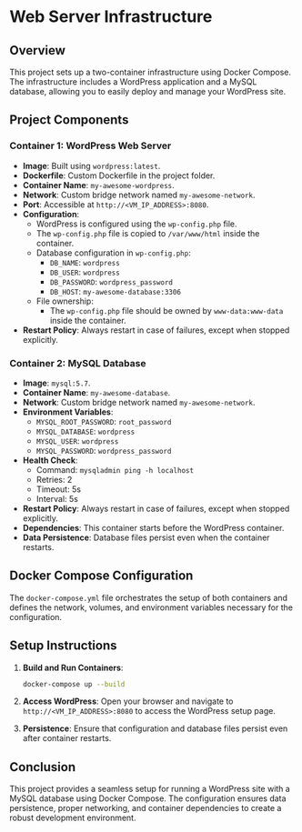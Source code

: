 # Web Server Infrastructure

## Overview
This project sets up a two-container infrastructure using Docker Compose. The infrastructure includes a WordPress application and a MySQL database, allowing you to easily deploy and manage your WordPress site. 

## Project Components

### Container 1: WordPress Web Server
- **Image**: Built using `wordpress:latest`.
- **Dockerfile**: Custom Dockerfile in the project folder.
- **Container Name**: `my-awesome-wordpress`.
- **Network**: Custom bridge network named `my-awesome-network`.
- **Port**: Accessible at `http://<VM_IP_ADDRESS>:8080`.
- **Configuration**:
  - WordPress is configured using the `wp-config.php` file.
  - The `wp-config.php` file is copied to `/var/www/html` inside the container.
  - Database configuration in `wp-config.php`:
    - `DB_NAME`: `wordpress`
    - `DB_USER`: `wordpress`
    - `DB_PASSWORD`: `wordpress_password`
    - `DB_HOST`: `my-awesome-database:3306`
  - File ownership:
    - The `wp-config.php` file should be owned by `www-data:www-data` inside the container.
- **Restart Policy**: Always restart in case of failures, except when stopped explicitly.

### Container 2: MySQL Database
- **Image**: `mysql:5.7`.
- **Container Name**: `my-awesome-database`.
- **Network**: Custom bridge network named `my-awesome-network`.
- **Environment Variables**:
  - `MYSQL_ROOT_PASSWORD`: `root_password`
  - `MYSQL_DATABASE`: `wordpress`
  - `MYSQL_USER`: `wordpress`
  - `MYSQL_PASSWORD`: `wordpress_password`
- **Health Check**:
  - Command: `mysqladmin ping -h localhost`
  - Retries: 2
  - Timeout: 5s
  - Interval: 5s
- **Restart Policy**: Always restart in case of failures, except when stopped explicitly.
- **Dependencies**: This container starts before the WordPress container.
- **Data Persistence**: Database files persist even when the container restarts.

## Docker Compose Configuration
The `docker-compose.yml` file orchestrates the setup of both containers and defines the network, volumes, and environment variables necessary for the configuration.

## Setup Instructions

1. **Build and Run Containers**:
   ```sh
   docker-compose up --build
   ```

2. **Access WordPress**:
   Open your browser and navigate to `http://<VM_IP_ADDRESS>:8080` to access the WordPress setup page.

3. **Persistence**:
   Ensure that configuration and database files persist even after container restarts.

## Conclusion
This project provides a seamless setup for running a WordPress site with a MySQL database using Docker Compose. The configuration ensures data persistence, proper networking, and container dependencies to create a robust development environment.
